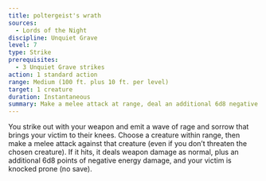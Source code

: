 ```yaml
---
title: poltergeist's wrath
sources:
  - Lords of the Night
discipline: Unquiet Grave
level: 7
type: Strike
prerequisites:
  - 3 Unquiet Grave strikes
action: 1 standard action
range: Medium (100 ft. plus 10 ft. per level)
target: 1 creature
duration: Instantaneous
summary: Make a melee attack at range, deal an additional 6d8 negative energy damage and your victim is knocked prone by phantasmal wrath.
---
```


You strike out with your weapon and emit a wave of rage and sorrow that brings your victim to their knees. Choose a creature within range, then make a melee attack against that creature (even if you don’t threaten the chosen creature). If it hits, it deals weapon damage as normal, plus an additional 6d8 points of negative energy damage, and your victim is knocked prone (no save).
